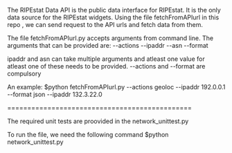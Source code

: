 The RIPEstat Data API is the public data interface for RIPEstat. It is the only data source for the RIPEstat widgets.
Using the file fetchFromAPIurl in this repo , we can send request to the API urls and fetch data from them.

The file fetchFromAPIurl.py accepts arguments from command line.
The arguments that can be provided are:
--actions
--ipaddr
--asn
--format

ipaddr and asn can take multiple arguments and atleast one value for atleast one of these needs to be provided.
--actions and --format are compulsory

An example:
$python fetchFromAPIurl.py --actions geoloc --ipaddr 192.0.0.1 --format json --ipaddr 132.3.22.0


==============================================


The required unit tests are proovided in the network_unittest.py

To run the file, we need the following command
$python network_unittest.py
